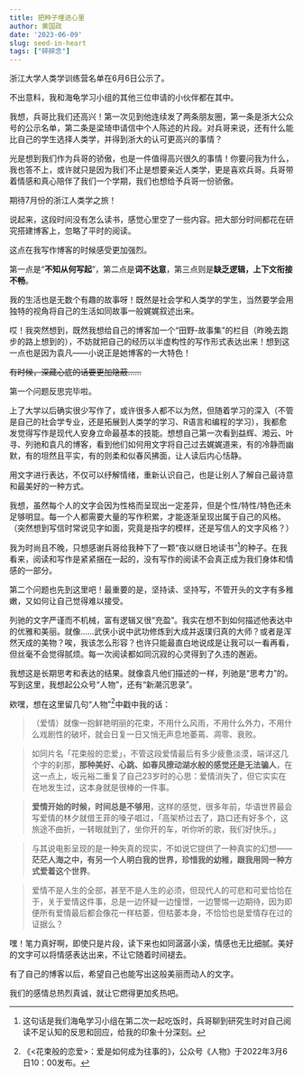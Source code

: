 ```yaml
---
title: 把种子埋进心里
author: 黄国政
date: '2023-06-09'
slug: seed-in-heart
tags: ["碎碎念"]
---
```


<!--more-->

浙江大学人类学训练营名单在6月6日公示了。

不出意料，我和海龟学习小组的其他三位申请的小伙伴都在其中。

我想，兵哥比我们还高兴！第一次见到他连续发了两条朋友圈，第一条是浙大公众号的公示名单，第二条是梁琦申请信中个人陈述的片段。对兵哥来说，还有什么能比自己的学生选择人类学，并得到浙大的认可更高兴的事情？

光是想到我们作为兵哥的骄傲，也是一件值得高兴很久的事情！你要问我为什么，我也答不上，或许就只是因为我们不止是想要亲近人类学，更是喜欢兵哥。兵哥带着情感和真心陪伴了我们一个学期，我们也想给予兵哥一份骄傲。

期待7月份的浙江人类学之旅！

说起来，这段时间没有怎么读书，感觉心里空了一些内容。把大部分时间都花在研究搭建博客上，忽略了平时的阅读。

这点在我写作博客的时候感受更加强烈。

第一点是“**不知从何写起**”，第二点是**词不达意**，第三点则是**缺乏逻辑，上下文衔接不畅**。

我的生活也是无数个有趣的故事呀！既然是社会学和人类学的学生，当然要学会用独特的视角将自己的生活如同故事一般娓娓叙述出来。

哎！我突然想到，既然我想给自己的博客加一个“田野-故事集”的栏目（昨晚去跑步的路上想到的），不妨就把自己的经历以半虚构性的写作形式表达出来！想到这一点也是因为袁凡——小说正是她博客的一大特色！

~~有时候，深藏心底的话要更加隐蔽……~~

第一个问题反思完毕啦。

上了大学以后确实很少写作了，或许很多人都不以为然，但随着学习的深入（不管是自己的社会学专业，还是拓展到人类学的学习、R语言和编程的学习），我都愈发觉得写作是现代人安身立命最基本的技能。想想自己第一次看到益辉、湘云、叶寻、列驰和袁凡的博客，看到他们如何用文字将自己过去娓娓道来，有的冷静而幽默，有的坦然且平实，有的则柔和似春风拂面，让人读后内心恬静。

用文字进行表达，不仅可以纾解情绪，重新认识自己，也是让别人了解自己最诗意和最美好的一种方式。

我想，虽然每个人的文字会因为性格而呈现出一定差异，但是个性/特性/特色还未足够明显。每一个人都需要大量的写作积累，才能逐渐呈现出属于自己的风格。（突然想到写信时常说见字如面，究竟是指字的模样，还是写信人的文字风格？）

我为时尚且不晚，只想感谢兵哥给我种下了一颗“夜以继日地读书”[^keep read]的种子。在我看来，阅读和写作是紧紧捆在一起的，没有写作的阅读不会真正成为我们身体和情感的一部分。

[^keep read]: 这句话是我们海龟学习小组在第二次一起吃饭时，兵哥聊到研究生时对自己阅读不足认知的反思和回应，给我的印象十分深刻。

第二个问题也先到这里吧！最重要的是，坚持读、坚持写，不管开头的文字有多稚嫩，又如何让自己觉得难以接受。

列驰的文字严谨而不机械，富有逻辑又很“充盈”。我实在想不到如何描述他表达中的优雅和美丽。就像……武侠小说中武功修炼到大成并返璞归真的大师？或者是浑然天成的美物？唉，我该怎么形容？也许只能最直白地说成是让我可以一看再看，但丝毫不会觉得腻烦。每一次阅读都如同沉寂的心灵得到了久违的邂逅。

我想这是长期思考和表达的结果。就像袁凡他们描述的一样，列驰是“思考力”的。写到这里，我想起公众号“人物”，还有“新潮沉思录”。

欸嘿，想在这里留几句“人物”[^love]中戳中我的话：

[^love]: 《<花束般的恋爱>：爱是如何成为往事的》，公众号《人物》于2022年3月6日10：00发布。

> （爱情）就像一抱鲜艳明丽的花束，不用什么风雨，不用什么外力，不用什么戏剧性的破坏，就会日复一日又悄无声息地萎蔫、凋零、衰败。

> 如同片名「花束般的恋爱」，不管这段爱情最后有多少疲惫淡漠，端详这几个字的刹那，**那种美好、心跳、如春风撩动湖水般的感觉还是无法骗人**，在这一点上，坂元裕二重复了自己23岁时的心思：爱情消失了，但它实实在在地发生过，这本身就是很棒的一件事。

> **爱情开始的时候，时间总是不够用**，这样的感觉，很多年前，华语世界最会写爱情的林夕就借王菲的嗓子唱过，「高架桥过去了，路口还有好多个，这旅途不曲折，一转眼就到了，坐你开的车，听你听的歌，我们好快乐。」

> 与其说电影呈现的是一种失真的现实，不如说它提供了一种真实的幻想——**茫茫人海之中，有另一个人明白我的世界，珍惜我的幼稚，跟我用同一种方式爱着这个世界**。

> 爱情不是人生的全部，甚至不是人生的必须，但现代人的可悲和可爱恰恰在于，关于爱情这件事，总是一边怀疑一边憧憬，一边警惕一边期待，因为即便所有爱情最后都会像花一样枯萎，但枯萎本身，不恰恰也是爱情存在过的证据么？

嘿！笔力真好啊，即使只是片段，读下来也如同潺潺小溪，情感也无比细腻。美好的文字可以将情感表达出来，不让它随着时间褪去。

有了自己的博客以后，希望自己也能写出这般美丽而动人的文字。

我们的感情总热烈真诚，就让它燃得更加炙热吧。
